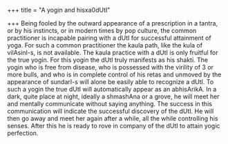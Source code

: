 +++
title = "A yogin and hisxa0dUtI"

+++
Being fooled by the outward appearance of a prescription in a tantra, or
by his instincts, or in modern times by pop culture, the common
practitioner is incapable pairing with a dUtI for successful attainment
of yoga. For such a common practitioner the kaula path, like the kula of
vilAsinI-s, is not available. The kaula practice with a dUtI is only
fruitful for the true yogin. For this yogin the dUtI truly manifests as
his shakti. The yogin who is free from disease, who is possessed with
the virility of 3 or more bulls, and who is in complete control of his
retas and unmoved by the appearance of sundarI-s will alone be easily
able to recognize a dUtI. To such a yogin the true dUtI will
automatically appear as an abhisArikA. In a dark, quite place at night,
ideally a shmashAna or a grove, he will meet her and mentally
communicate without saying anything. The success in this communication
will indicate the successful discovery of the dUtI. He will then go away
and meet her again after a while, all the while controlling his senses.
After this he is ready to rove in company of the dUtI to attain yogic
perfection.
